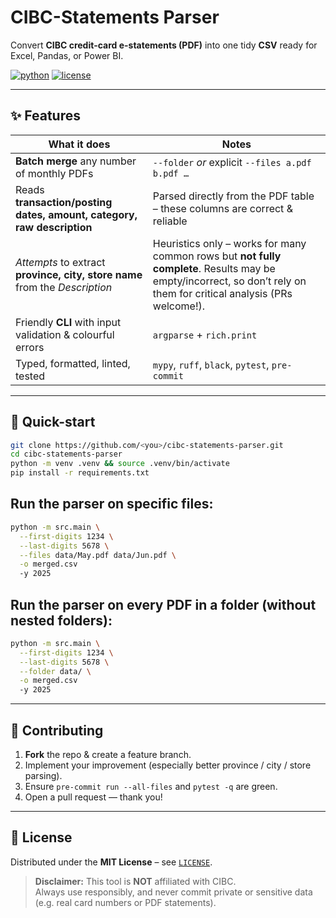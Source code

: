 # CIBC-Statements Parser

Convert **CIBC credit-card e-statements (PDF)** into one tidy **CSV**
ready for Excel, Pandas, or Power BI.

[![python](https://img.shields.io/badge/Python-3.10%2B-blue.svg)](#)
[![license](https://img.shields.io/badge/License-MIT-green.svg)](LICENSE)

---

## ✨ Features

| What it does | Notes |
|--------------|-------|
| **Batch merge** any number of monthly PDFs | `--folder` *or* explicit `--files a.pdf b.pdf …` |
| Reads **transaction/posting dates, amount, category, raw description** | Parsed directly from the PDF table – these columns are correct & reliable |
| *Attempts* to extract **province, city, store name** from the *Description* | Heuristics only – works for many common rows but **not fully complete**. Results may be empty/incorrect, so don’t rely on them for critical analysis (PRs welcome!). |
| Friendly **CLI** with input validation & colourful errors | `argparse` + `rich.print` |
| Typed, formatted, linted, tested | `mypy`, `ruff`, `black`, `pytest`, `pre-commit` |

---

## 🚀 Quick-start

```bash
git clone https://github.com/<you>/cibc-statements-parser.git
cd cibc-statements-parser
python -m venv .venv && source .venv/bin/activate
pip install -r requirements.txt
```

## Run the parser on specific files:

```bash
python -m src.main \
  --first-digits 1234 \
  --last-digits 5678 \
  --files data/May.pdf data/Jun.pdf \
  -o merged.csv
  -y 2025
```
## Run the parser on every PDF in a folder (without nested folders):

```bash
python -m src.main \
  --first-digits 1234 \
  --last-digits 5678 \
  --folder data/ \
  -o merged.csv
  -y 2025
```

---

## 🤝 Contributing

1. **Fork** the repo & create a feature branch.  
2. Implement your improvement (especially better province / city / store parsing).
3.	Ensure `pre-commit run --all-files` and `pytest -q` are green.
4.	Open a pull request — thank you!

---

## 📄 License

Distributed under the **MIT License** – see [`LICENSE`](LICENSE).

> **Disclaimer:** This tool is **NOT** affiliated with CIBC.  
> Always use responsibly, and never commit private or sensitive data  
> (e.g. real card numbers or PDF statements).